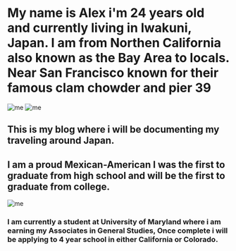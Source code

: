 
# My name is Alex i'm 24 years old and currently living in Iwakuni, Japan. I am from Northen California also known as the Bay Area to locals. Near San Francisco known for their famous clam chowder and pier 39
![me ](https://scontent-nrt1-1.xx.fbcdn.net/v/t1.0-9/16406742_1393483704056389_1644343119861466265_n.jpg?oh=56f0e3093df761ecd33cd8dfca627532&oe=5A8A6A9A)
![me](https://scontent-nrt1-1.xx.fbcdn.net/v/t1.0-9/22519487_1720240531380703_8933969123433620056_n.jpg?oh=deb64d59ef77ac959a11bf3eb060a9d3&oe=5A95A8B4) 

## This is my blog where i will be documenting my traveling around Japan. 

## I am a proud Mexican-American I was the first to graduate from high school and will be the first to graduate from college. 
![me](https://upload.wikimedia.org/wikipedia/en/3/32/Mexican_American_Flag.PNG) 

### I am currently a student at University of Maryland where i am earning my Associates in General Studies, Once complete i will be applying to 4 year school in either California or Colorado.  
